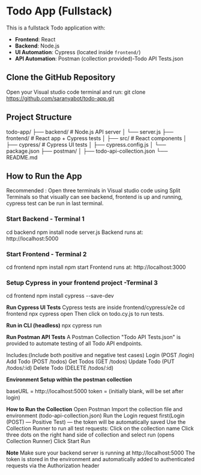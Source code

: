 # Todo App (Fullstack)

This is a fullstack Todo application with:

- **Frontend**: React
- **Backend**: Node.js
- **UI Automation**: Cypress (located inside `frontend/`)
- **API Automation**: Postman (collection provided)-Todo API Tests.json



## Clone the GitHub Repository

Open your Visual studio code terminal and run:
git clone https://github.com/saranyabot/todo-app.git

## Project Structure

todo-app/
├── backend/ # Node.js API server
│ └── server.js
├── frontend/ # React app + Cypress tests
│ ├── src/ # React components
│ ├── cypress/ # Cypress UI tests
│ ├── cypress.config.js
│ └── package.json
├── postman/
│   ├── todo-api-collection.json
└── README.md


## How to Run the App
Recommended : Open three terminals in Visual studio code using Split Terminals so that visually can see backend, frontend is up and running, cypress test can be run in last terminal.
### Start Backend - Terminal 1
cd backend
npm install
node server.js
Backend runs at: http://localhost:5000

### Start Frontend - Terminal 2
cd frontend
npm install
npm start
Frontend runs at: http://localhost:3000

### Setup Cypress in your frontend project -Terminal 3

cd frontend
npm install cypress --save-dev

**Run Cypress UI Tests**
Cypress tests are inside frontend/cypress/e2e
cd frontend
npx cypress open
Then click on todo.cy.js to run tests.

**Run in CLI (headless)**
npx cypress run

 **Run Postman API Tests**
A Postman Collection "Todo API Tests.json" is provided to automate testing of all Todo API endpoints.

Includes:(Include both positive and negative test cases)
Login (POST /login)
Add Todo (POST /todos)
Get Todos (GET /todos)
Update Todo (PUT /todos/:id)
Delete Todo (DELETE /todos/:id)

**Environment Setup within the postman collection**

baseURL = http://localhost:5000
token = (initially blank, will be set after login)

**How to Run the Collection**
Open Postman
Import the collection file and environment (todo-api-collection.json)
Run the Login request first(Login (POST) — Positive Test) — the token will be automatically saved
Use the Collection Runner to run all test requests:
Click on the collection name
Click three dots on the right hand side of collection and select run (opens Collection Runner)
Click Start Run

**Note**
Make sure your backend server is running at http://localhost:5000
The token is stored in the environment and automatically added to authenticated requests via the Authorization header



